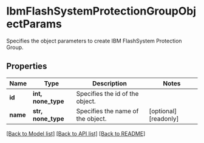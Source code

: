 # IbmFlashSystemProtectionGroupObjectParams

Specifies the object parameters to create IBM FlashSystem Protection Group.

## Properties
Name | Type | Description | Notes
------------ | ------------- | ------------- | -------------
**id** | **int, none_type** | Specifies the id of the object. | 
**name** | **str, none_type** | Specifies the name of the object. | [optional] [readonly] 

[[Back to Model list]](../README.md#documentation-for-models) [[Back to API list]](../README.md#documentation-for-api-endpoints) [[Back to README]](../README.md)


